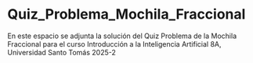 # Quiz_Problema_Mochila_Fraccional
En este espacio se adjunta la solución del Quiz Problema de la Mochila Fraccional para el curso Introducción a la Inteligencia Artificial 8A, Universidad Santo Tomás 2025-2
